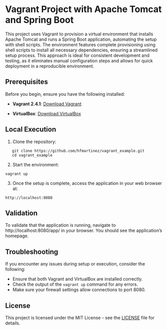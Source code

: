 # Vagrant Project with Apache Tomcat and Spring Boot

This project uses Vagrant to provision a virtual environment that installs Apache Tomcat and runs a Spring Boot application, automating the setup with shell scripts. The environment features complete provisioning using shell scripts to install all necessary dependencies, ensuring a streamlined setup process. This approach is ideal for consistent development and testing, as it eliminates manual configuration steps and allows for quick deployment in a reproducible environment.

## Prerequisites

Before you begin, ensure you have the following installed:

- **Vagrant 2.4.1**: [Download Vagrant](https://www.vagrantup.com/downloads)

- **VirtualBox**: [Download VirtualBox](https://www.virtualbox.org/wiki/Downloads)

## Local Execution

1. Clone the repository:

```
   git clone https://github.com/hfmartinez/vagrant_example.git
   cd vagrant_example
```

2. Start the environment:

```
vagrant up
```

3. Once the setup is complete, access the application in your web browser at:

```
http://localhost:8080
```

## Validation

To validate that the application is running, navigate to http://localhost:8080/app/ in your browser. You should see the application’s homepage.

## Troubleshooting

If you encounter any issues during setup or execution, consider the following:

- Ensure that both Vagrant and VirtualBox are installed correctly.
- Check the output of the `vagrant up` command for any errors.
- Make sure your firewall settings allow connections to port 8080.

## License

This project is licensed under the MIT License - see the [LICENSE](LICENSE) file for details.
